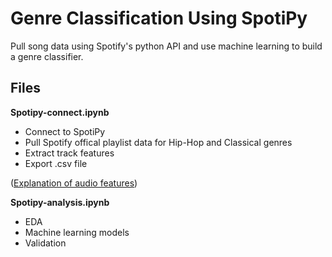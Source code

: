# Genre Classification Using SpotiPy
Pull song data using Spotify's python API and use machine learning to build a genre classifier.

## Files
**Spotipy-connect.ipynb**
- Connect to SpotiPy
- Pull Spotify offical playlist data for Hip-Hop and Classical genres
- Extract track features
- Export .csv file

 ([Explanation of audio features](https://developer.spotify.com/documentation/web-api/reference/tracks/get-audio-features/))

**Spotipy-analysis.ipynb**
- EDA
- Machine learning models
- Validation
